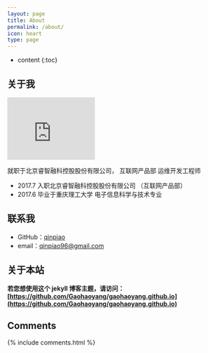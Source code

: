 ```yaml
---
layout: page
title: About
permalink: /about/
icon: heart
type: page
---
```


* content
{:toc}

## 关于我

<iframe src="https://githubbadge.appspot.com/qinpiao?s=1" style="border: 0;height: 142px;width: 200px;overflow: hidden;" frameBorder="0"></iframe>

就职于北京睿智融科控股股份有限公司， 互联网产品部 运维开发工程师




* 2017.7 入职北京睿智融科控股股份有限公司 （互联网产品部）
* 2017.6 毕业于重庆理工大学 电子信息科学与技术专业


## 联系我

* GitHub：[qinpiao](https://github.com/qinpiao)
* email：qinpiao96@gmail.com
## 关于本站

**若您想使用这个 jekyll 博客主题，请访问：[https://github.com/Gaohaoyang/gaohaoyang.github.io](https://github.com/Gaohaoyang/gaohaoyang.github.io)**

## Comments

{% include comments.html %}
